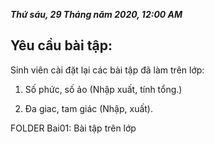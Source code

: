 ***Thứ sáu, 29 Tháng năm 2020, 12:00 AM***

## Yêu cầu bài tập:

Sinh viên cài đặt lại các bài tập đã làm trên lớp:

1. Số phức, số ảo (Nhập xuất, tính tổng.)

2. Đa giac, tam giác (Nhập, xuất).

FOLDER Bai01: Bài tập trên lớp
